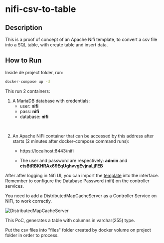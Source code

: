 # nifi-csv-to-table

## Description

This is a proof of concept of an Apache Nifi template, to convert a csv file into a SQL table, with create table and insert data.

## How to Run

Inside de project folder, run: 

```bash
docker-compose up -d
``` 

This run 2 containers: 
1. A MariaDB database with credentials:
    - user: **nifi**
    - pass: **nifi**
    - database: **nifi**

<br/>

2.  An Apache NiFi container that can be accessed by this address after starts (2 minutes after docker-compose command runs):
    
    - https://localhost:8443/nifi

    - The user and password are respectively: **admin** and **ctsBtRBKHRAx69EqUghvvgEvjnaLjFEB**


After after logging in Nifi UI, you can import the [template](./csv-to-table-template.xml) into the interface. Remember to configure the Database Password (nifi) on the controller services.

You need to add a DistributedMapCacheServer as a Controller Service on NiFi, to work correctly.

![DistributedMapCacheServer](https://i.ibb.co/6Zq8dwc/distributed-mapped-cache-nifi.png)

This PoC, generates a table with columns in varchar(255) type.

Put the csv files into "files" folder created by docker volume on project folder in order to process.








